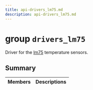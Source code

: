 ```yaml
---
title: api-drivers_lm75.md
description: api-drivers_lm75.md
---
```

# group `drivers_lm75` 

Driver for the [lm75](./doc/starlight-docs/src/content/docs/apidoc/api-undefined.md#structlm75) temperature sensors.

## Summary

 Members                        | Descriptions                                
--------------------------------|---------------------------------------------

